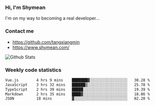 ### Hi, I'm Shymean

I'm on my way to becoming a real developer...

### Contact me

- <https://github.com/tangxiangmin>
- <https://www.shymean.com/>

![Github Stats](https://github-readme-stats.vercel.app/api?username=tangxiangmin&show_icons=true&theme=dark)


###  Weekly code statistics

<!--START_SECTION:waka-->

```txt
Vue.js        4 hrs 9 mins    ███████▓░░░░░░░░░░░░░░░░░   30.28 %
JavaScript    3 hrs 32 mins   ██████▒░░░░░░░░░░░░░░░░░░   25.78 %
TypeScript    2 hrs 39 mins   █████░░░░░░░░░░░░░░░░░░░░   19.39 %
Markdown      2 hrs 35 mins   ████▓░░░░░░░░░░░░░░░░░░░░   18.86 %
JSON          18 mins         ▓░░░░░░░░░░░░░░░░░░░░░░░░   02.20 %
```

<!--END_SECTION:waka-->